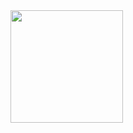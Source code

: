  <div>
  <a href="https://github.com/wltjr">
  <img height="180em" src="https://github-readme-stats.vercel.app/api/top-langs/?username=wltjr&layout=compact&langs_count=10&theme=dracula&hide=shell,roff,mask,m4,makefile,perl,apacheconf,emacs+lisp"/>
</div>

